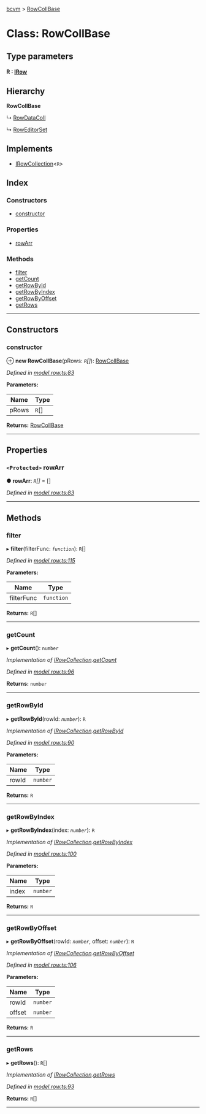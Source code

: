 [bcvm](../README.md) > [RowCollBase](../classes/rowcollbase.md)

# Class: RowCollBase

## Type parameters
#### R :  [IRow](../interfaces/irow.md)
## Hierarchy

**RowCollBase**

↳  [RowDataColl](rowdatacoll.md)

↳  [RowEditorSet](roweditorset.md)

## Implements

* [IRowCollection](../interfaces/irowcollection.md)<`R`>

## Index

### Constructors

* [constructor](rowcollbase.md#constructor)

### Properties

* [rowArr](rowcollbase.md#rowarr)

### Methods

* [filter](rowcollbase.md#filter)
* [getCount](rowcollbase.md#getcount)
* [getRowById](rowcollbase.md#getrowbyid)
* [getRowByIndex](rowcollbase.md#getrowbyindex)
* [getRowByOffset](rowcollbase.md#getrowbyoffset)
* [getRows](rowcollbase.md#getrows)

---

## Constructors

<a id="constructor"></a>

###  constructor

⊕ **new RowCollBase**(pRows: *`R`[]*): [RowCollBase](rowcollbase.md)

*Defined in [model.row.ts:83](https://github.com/boardwalktech/Boardwalk-Client-Virtual-Machine-JS/blob/bd51c2e/typescript/src/model.row.ts#L83)*

**Parameters:**

| Name | Type |
| ------ | ------ |
| pRows | `R`[] |

**Returns:** [RowCollBase](rowcollbase.md)

___

## Properties

<a id="rowarr"></a>

### `<Protected>` rowArr

**● rowArr**: *`R`[]* =  []

*Defined in [model.row.ts:83](https://github.com/boardwalktech/Boardwalk-Client-Virtual-Machine-JS/blob/bd51c2e/typescript/src/model.row.ts#L83)*

___

## Methods

<a id="filter"></a>

###  filter

▸ **filter**(filterFunc: *`function`*): `R`[]

*Defined in [model.row.ts:115](https://github.com/boardwalktech/Boardwalk-Client-Virtual-Machine-JS/blob/bd51c2e/typescript/src/model.row.ts#L115)*

**Parameters:**

| Name | Type |
| ------ | ------ |
| filterFunc | `function` |

**Returns:** `R`[]

___
<a id="getcount"></a>

###  getCount

▸ **getCount**(): `number`

*Implementation of [IRowCollection](../interfaces/irowcollection.md).[getCount](../interfaces/irowcollection.md#getcount)*

*Defined in [model.row.ts:96](https://github.com/boardwalktech/Boardwalk-Client-Virtual-Machine-JS/blob/bd51c2e/typescript/src/model.row.ts#L96)*

**Returns:** `number`

___
<a id="getrowbyid"></a>

###  getRowById

▸ **getRowById**(rowId: *`number`*): `R`

*Implementation of [IRowCollection](../interfaces/irowcollection.md).[getRowById](../interfaces/irowcollection.md#getrowbyid)*

*Defined in [model.row.ts:90](https://github.com/boardwalktech/Boardwalk-Client-Virtual-Machine-JS/blob/bd51c2e/typescript/src/model.row.ts#L90)*

**Parameters:**

| Name | Type |
| ------ | ------ |
| rowId | `number` |

**Returns:** `R`

___
<a id="getrowbyindex"></a>

###  getRowByIndex

▸ **getRowByIndex**(index: *`number`*): `R`

*Implementation of [IRowCollection](../interfaces/irowcollection.md).[getRowByIndex](../interfaces/irowcollection.md#getrowbyindex)*

*Defined in [model.row.ts:100](https://github.com/boardwalktech/Boardwalk-Client-Virtual-Machine-JS/blob/bd51c2e/typescript/src/model.row.ts#L100)*

**Parameters:**

| Name | Type |
| ------ | ------ |
| index | `number` |

**Returns:** `R`

___
<a id="getrowbyoffset"></a>

###  getRowByOffset

▸ **getRowByOffset**(rowId: *`number`*, offset: *`number`*): `R`

*Implementation of [IRowCollection](../interfaces/irowcollection.md).[getRowByOffset](../interfaces/irowcollection.md#getrowbyoffset)*

*Defined in [model.row.ts:106](https://github.com/boardwalktech/Boardwalk-Client-Virtual-Machine-JS/blob/bd51c2e/typescript/src/model.row.ts#L106)*

**Parameters:**

| Name | Type |
| ------ | ------ |
| rowId | `number` |
| offset | `number` |

**Returns:** `R`

___
<a id="getrows"></a>

###  getRows

▸ **getRows**(): `R`[]

*Implementation of [IRowCollection](../interfaces/irowcollection.md).[getRows](../interfaces/irowcollection.md#getrows)*

*Defined in [model.row.ts:93](https://github.com/boardwalktech/Boardwalk-Client-Virtual-Machine-JS/blob/bd51c2e/typescript/src/model.row.ts#L93)*

**Returns:** `R`[]

___

